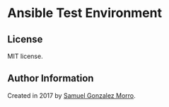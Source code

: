 # Ansible Test Environment

## License

MIT license.

## Author Information

Created in 2017 by [Samuel Gonzalez Morro](mailto:sgonzalezmo@gmail.com).
